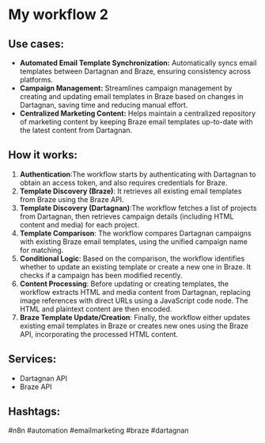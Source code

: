 # My workflow 2

## Use cases:

- **Automated Email Template Synchronization:** Automatically syncs email templates between Dartagnan and Braze, ensuring consistency across platforms.
- **Campaign Management:** Streamlines campaign management by creating and updating email templates in Braze based on changes in Dartagnan, saving time and reducing manual effort.
- **Centralized Marketing Content:** Helps maintain a centralized repository of marketing content by keeping Braze email templates up-to-date with the latest content from Dartagnan.

## How it works:

1.  **Authentication**:The workflow starts by authenticating with Dartagnan to obtain an access token, and also requires credentials for Braze.
2.  **Template Discovery (Braze)**: It retrieves all existing email templates from Braze using the Braze API.
3.  **Template Discovery (Dartagnan)**:The workflow fetches a list of projects from Dartagnan, then retrieves campaign details (including HTML content and media) for each project.
4.  **Template Comparison**: The workflow compares Dartagnan campaigns with existing Braze email templates, using the unified campaign name for matching.
5.  **Conditional Logic**: Based on the comparison, the workflow identifies whether to update an existing template or create a new one in Braze.  It checks if a campaign has been modified recently.
6.  **Content Processing**: Before updating or creating templates, the workflow extracts HTML and media content from Dartagnan, replacing image references with direct URLs using a JavaScript code node. The HTML and plaintext content are then encoded.
7.  **Braze Template Update/Creation**: Finally, the workflow either updates existing email templates in Braze or creates new ones using the Braze API, incorporating the processed HTML content.

## Services:

- Dartagnan API
- Braze API

## Hashtags:

#n8n #automation #emailmarketing #braze #dartagnan
